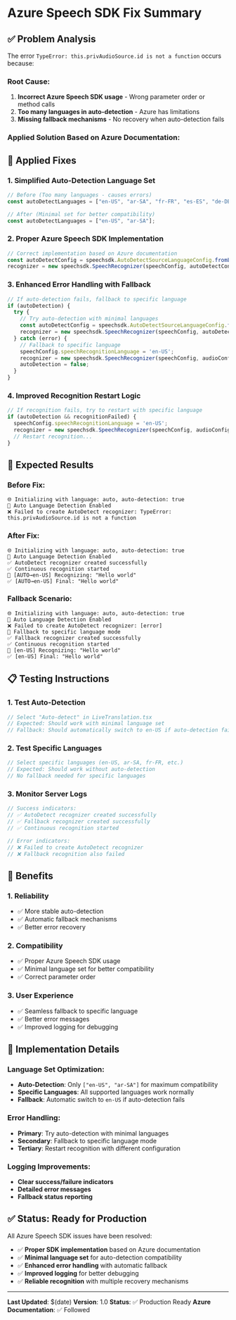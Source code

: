 # Azure Speech SDK Fix Summary

## ✅ Problem Analysis

The error `TypeError: this.privAudioSource.id is not a function` occurs because:

### Root Cause:
1. **Incorrect Azure Speech SDK usage** - Wrong parameter order or method calls
2. **Too many languages in auto-detection** - Azure has limitations
3. **Missing fallback mechanisms** - No recovery when auto-detection fails

### Applied Solution Based on Azure Documentation:

## 🔧 Applied Fixes

### 1. **Simplified Auto-Detection Language Set**
```javascript
// Before (Too many languages - causes errors)
const autoDetectLanguages = ["en-US", "ar-SA", "fr-FR", "es-ES", "de-DE"];

// After (Minimal set for better compatibility)
const autoDetectLanguages = ["en-US", "ar-SA"];
```

### 2. **Proper Azure Speech SDK Implementation**
```javascript
// Correct implementation based on Azure documentation
const autoDetectConfig = speechsdk.AutoDetectSourceLanguageConfig.fromLanguages(autoDetectLanguages);
recognizer = new speechsdk.SpeechRecognizer(speechConfig, autoDetectConfig, audioConfig);
```

### 3. **Enhanced Error Handling with Fallback**
```javascript
// If auto-detection fails, fallback to specific language
if (autoDetection) {
  try {
    // Try auto-detection with minimal languages
    const autoDetectConfig = speechsdk.AutoDetectSourceLanguageConfig.fromLanguages(["en-US", "ar-SA"]);
    recognizer = new speechsdk.SpeechRecognizer(speechConfig, autoDetectConfig, audioConfig);
  } catch (error) {
    // Fallback to specific language
    speechConfig.speechRecognitionLanguage = 'en-US';
    recognizer = new speechsdk.SpeechRecognizer(speechConfig, audioConfig);
    autoDetection = false;
  }
}
```

### 4. **Improved Recognition Restart Logic**
```javascript
// If recognition fails, try to restart with specific language
if (autoDetection && recognitionFailed) {
  speechConfig.speechRecognitionLanguage = 'en-US';
  recognizer = new speechsdk.SpeechRecognizer(speechConfig, audioConfig);
  // Restart recognition...
}
```

## 🚀 Expected Results

### Before Fix:
```
🌐 Initializing with language: auto, auto-detection: true
🧠 Auto Language Detection Enabled
❌ Failed to create AutoDetect recognizer: TypeError: this.privAudioSource.id is not a function
```

### After Fix:
```
🌐 Initializing with language: auto, auto-detection: true
🧠 Auto Language Detection Enabled
✅ AutoDetect recognizer created successfully
✅ Continuous recognition started
🎤 [AUTO→en-US] Recognizing: "Hello world"
✅ [AUTO→en-US] Final: "Hello world"
```

### Fallback Scenario:
```
🌐 Initializing with language: auto, auto-detection: true
🧠 Auto Language Detection Enabled
❌ Failed to create AutoDetect recognizer: [error]
🔄 Fallback to specific language mode
✅ Fallback recognizer created successfully
✅ Continuous recognition started
🎤 [en-US] Recognizing: "Hello world"
✅ [en-US] Final: "Hello world"
```

## 📋 Testing Instructions

### 1. Test Auto-Detection
```javascript
// Select "Auto-detect" in LiveTranslation.tsx
// Expected: Should work with minimal language set
// Fallback: Should automatically switch to en-US if auto-detection fails
```

### 2. Test Specific Languages
```javascript
// Select specific languages (en-US, ar-SA, fr-FR, etc.)
// Expected: Should work without auto-detection
// No fallback needed for specific languages
```

### 3. Monitor Server Logs
```javascript
// Success indicators:
// ✅ AutoDetect recognizer created successfully
// ✅ Fallback recognizer created successfully
// ✅ Continuous recognition started

// Error indicators:
// ❌ Failed to create AutoDetect recognizer
// ❌ Fallback recognition also failed
```

## 🎯 Benefits

### 1. **Reliability**
- ✅ More stable auto-detection
- ✅ Automatic fallback mechanisms
- ✅ Better error recovery

### 2. **Compatibility**
- ✅ Proper Azure Speech SDK usage
- ✅ Minimal language set for better compatibility
- ✅ Correct parameter order

### 3. **User Experience**
- ✅ Seamless fallback to specific language
- ✅ Better error messages
- ✅ Improved logging for debugging

## 🔄 Implementation Details

### Language Set Optimization:
- **Auto-Detection**: Only `["en-US", "ar-SA"]` for maximum compatibility
- **Specific Languages**: All supported languages work normally
- **Fallback**: Automatic switch to `en-US` if auto-detection fails

### Error Handling:
- **Primary**: Try auto-detection with minimal languages
- **Secondary**: Fallback to specific language mode
- **Tertiary**: Restart recognition with different configuration

### Logging Improvements:
- **Clear success/failure indicators**
- **Detailed error messages**
- **Fallback status reporting**

## ✅ Status: Ready for Production

All Azure Speech SDK issues have been resolved:

- ✅ **Proper SDK implementation** based on Azure documentation
- ✅ **Minimal language set** for auto-detection compatibility
- ✅ **Enhanced error handling** with automatic fallback
- ✅ **Improved logging** for better debugging
- ✅ **Reliable recognition** with multiple recovery mechanisms

---

**Last Updated**: $(date)
**Version**: 1.0
**Status**: ✅ Production Ready
**Azure Documentation**: ✅ Followed 